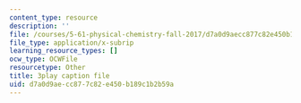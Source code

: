 ```yaml
---
content_type: resource
description: ''
file: /courses/5-61-physical-chemistry-fall-2017/d7a0d9aecc877c82e450b189c1b2b59a_zwH9MjZl3v4.srt
file_type: application/x-subrip
learning_resource_types: []
ocw_type: OCWFile
resourcetype: Other
title: 3play caption file
uid: d7a0d9ae-cc87-7c82-e450-b189c1b2b59a
---
```

